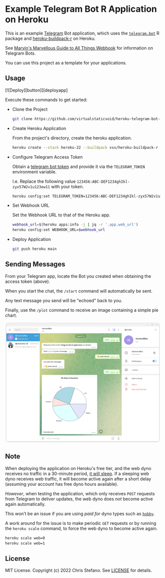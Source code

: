 # Example Telegram Bot R Application on Heroku

This is an example [Telegram][telegram] Bot application, which uses
the [`telegram.bot`][telegram.bot] R package and [heroku-buildpack-r][buildpack] on Heroku.

See [Marvin's Marvellous Guide to All Things Webhook][marvins] for information on Telegram Bots.

You can use this project as a template for your applications.

## Usage

[![Deploy][button]][deployapp]

Execute these commands to get started:

* Clone the Project

  ```bash
  git clone https://github.com/virtualstaticvoid/heroku-telegram-bot-app.git
  ```

* Create Heroku Application

  From the project's directory, create the heroku application.

  ```bash
  heroku create --stack heroku-22 --buildpack vsv/heroku-buildpack-r
  ```

* Configure Telegram Access Token

  Obtain a [telegram bot token][token] and provide it via the `TELEGRAM_TOKEN` environment variable.

  I.e. Replace the following value `123456:ABC-DEF1234ghIkl-zyx57W2v1u123ew11` with your token.

  ```bash
  heroku config:set TELEGRAM_TOKEN=123456:ABC-DEF1234ghIkl-zyx57W2v1u123ew11
  ```

* Set Webhook URL
  
  Set the Webhook URL to that of the Heroku app.

  ```bash
  webhook_url=$(heroku apps:info -j | jq -r '.app.web_url')
  heroku config:set WEBHOOK_URL=$webhook_url
  ```

* Deploy Application

  ```bash
  git push heroku main
  ```

## Sending Messages

From your Telegram app, locate the Bot you created when obtaining the access token (above).

When you start the chat, the `/start` command will automatically be sent.

Any text message you send will be "echoed" back to you.

Finally, use the `/plot` command to receive an image containing a simple pie chart.

![](screenshot.png)

## Note

When deploying the application on Heroku's free tier, and the web dyno receives no traffic in 
a 30-minute period, [it will sleep][sleeping]. If a sleeping web dyno receives web traffic, 
it will become active again after a short delay (assuming your account has free dyno hours available).

_However_, when testing the application, which only receives `POST` requests from Telegram to 
deliver updates, the web dyno does *not* become active again automatically.

This won't be an issue if you are using _paid for_ dyno types such as [`hobby`][costs].

A work around for the issue is to make periodic `GET` requests or by running the `heroku scale` 
command, to force the web dyno to become active again.

```bash
heroku scale web=0
heroku scale web=1
```

## License

MIT License. Copyright (c) 2022 Chris Stefano. See [LICENSE](LICENSE) for details.

<!-- links -->

[buildpack]: https://github.com/virtualstaticvoid/heroku-buildpack-r
[costs]: https://devcenter.heroku.com/articles/usage-and-billing#cost
[hobby]: https://devcenter.heroku.com/articles/dyno-types
[marvins]: https://core.telegram.org/bots/webhooks
[sleeping]: https://devcenter.heroku.com/articles/free-dyno-hours#dyno-sleeping
[telegram.bot]: https://cran.r-project.org/web/packages/telegram.bot/
[telegram]: https://telegram.org/
[token]: https://github.com/ebeneditos/telegram.bot#generating-an-access-token
